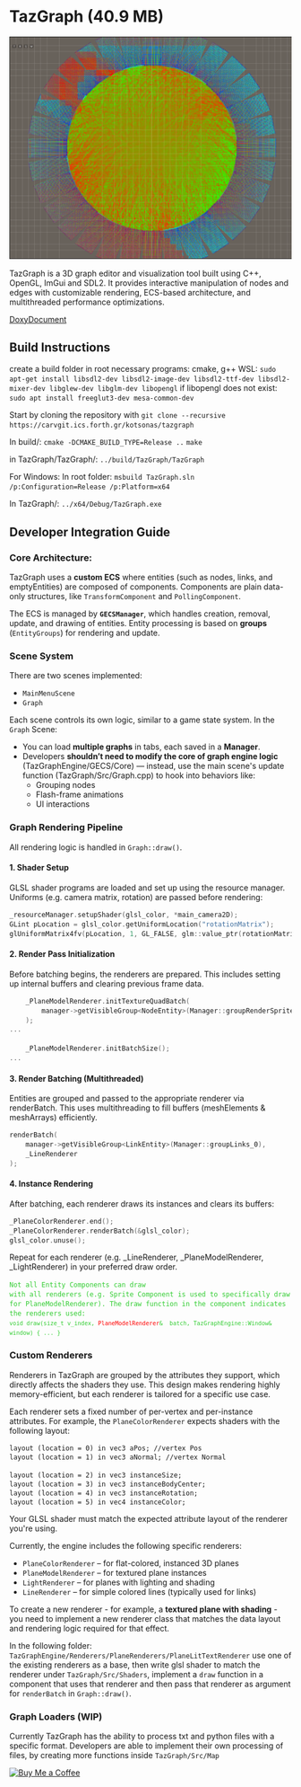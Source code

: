 # TazGraph (40.9 MB)

![Graph Scene Screenshot](TazGraph/assets/Sprites/readme-1.png)

TazGraph is a 3D graph editor and visualization tool built using C++, OpenGL, ImGui and SDL2. It provides interactive manipulation of nodes and edges with customizable rendering, ECS-based architecture, and multithreaded performance optimizations.

[DoxyDocument](https://mujingr.github.io/TazGraph/html/index.html)

## Build Instructions
create a build folder in root
necessary programs: cmake, g++
WSL: 
`sudo apt-get install libsdl2-dev libsdl2-image-dev libsdl2-ttf-dev libsdl2-mixer-dev libglew-dev libglm-dev libopengl`
if libopengl does not exist:
`sudo apt install freeglut3-dev mesa-common-dev`

Start by cloning the repository with
`git clone --recursive https://carvgit.ics.forth.gr/kotsonas/tazgraph`

In build/:
`cmake -DCMAKE_BUILD_TYPE=Release ..`
`make`

in TazGraph/TazGraph/:
`../build/TazGraph/TazGraph`

For Windows:
In root folder:
`msbuild TazGraph.sln /p:Configuration=Release /p:Platform=x64`

In TazGraph/:
`../x64/Debug/TazGraph.exe`

## Developer Integration Guide

### Core Architecture:

TazGraph uses a **custom ECS** where entities (such as nodes, links, and emptyEntities) are composed of components. Components are plain data-only structures, like `TransformComponent` and `PollingComponent`.

The ECS is managed by **`GECSManager`**, which handles creation, removal, update, and drawing of entities. Entity processing is based on **groups** (`EntityGroups`) for rendering and update.

### Scene System

There are two scenes implemented:

- `MainMenuScene`
- `Graph`

Each scene controls its own logic, similar to a game state system. In the `Graph` Scene:
- You can load **multiple graphs** in tabs, each saved in a **Manager**.
- Developers **shouldn’t need to modify the core of graph engine logic** (TazGraphEngine/GECS/Core) — instead, use the main scene's update function (TazGraph/Src/Graph.cpp) to hook into behaviors like:
  - Grouping nodes
  - Flash-frame animations
  - UI interactions

### Graph Rendering Pipeline

All rendering logic is handled in `Graph::draw()`.

#### 1. Shader Setup

GLSL shader programs are loaded and set up using the resource manager. Uniforms (e.g. camera matrix, rotation) are passed before rendering:

```cpp
_resourceManager.setupShader(glsl_color, *main_camera2D);
GLint pLocation = glsl_color.getUniformLocation("rotationMatrix");
glUniformMatrix4fv(pLocation, 1, GL_FALSE, glm::value_ptr(rotationMatrix));
```

#### 2. Render Pass Initialization
Before batching begins, the renderers are prepared. This includes setting up internal buffers and clearing previous frame data.

```cpp
	_PlaneModelRenderer.initTextureQuadBatch(
		manager->getVisibleGroup<NodeEntity>(Manager::groupRenderSprites).size()
	);
...

	_PlaneModelRenderer.initBatchSize();
...
```

#### 3. Render Batching (Multithreaded)

Entities are grouped and passed to the appropriate renderer via renderBatch. This uses multithreading to fill buffers (meshElements & meshArrays) efficiently.

``` cpp
renderBatch(
    manager->getVisibleGroup<LinkEntity>(Manager::groupLinks_0),
    _LineRenderer
);
```

#### 4. Instance Rendering

After batching, each renderer draws its instances and clears its buffers:

``` cpp
_PlaneColorRenderer.end();
_PlaneColorRenderer.renderBatch(&glsl_color);
glsl_color.unuse();
```
Repeat for each renderer (e.g. _LineRenderer, _PlaneModelRenderer, _LightRenderer) in your preferred draw order.

<code style="color : limegreen">Not all Entity Components can draw with all renderers (e.g. Sprite Component is used to specifically draw for PlaneModelRenderer). 
The draw function in the component indicates the renderers used: `void draw(size_t v_index, `<code style="color : red">PlaneModelRenderer</code>`&  batch, TazGraphEngine::Window& window)
	{
	...
	}
`</code>

<!-- [Adding Graph Loaders](#adding-graph-loaders)

[Adding Custom Renderers](#adding-custom-renderers) -->

### Custom Renderers

Renderers in TazGraph are grouped by the attributes they support, which directly affects the shaders they use. This design makes rendering highly memory-efficient, but each renderer is tailored for a specific use case.

Each renderer sets a fixed number of per-vertex and per-instance attributes. For example, the `PlaneColorRenderer` expects shaders with the following layout:

```
layout (location = 0) in vec3 aPos; //vertex Pos
layout (location = 1) in vec3 aNormal; //vertex Normal

layout (location = 2) in vec3 instanceSize;
layout (location = 3) in vec3 instanceBodyCenter;
layout (location = 4) in vec3 instanceRotation;
layout (location = 5) in vec4 instanceColor;
```
Your GLSL shader must match the expected attribute layout of the renderer you're using.

Currently, the engine includes the following specific renderers:
- `PlaneColorRenderer` – for flat-colored, instanced 3D planes
- `PlaneModelRenderer` – for textured plane instances
- `LightRenderer` – for planes with lighting and shading
- `LineRenderer` – for simple colored lines (typically used for links)

To create a new renderer - for example, a **textured plane with shading** - you need to implement a new renderer class that matches the data layout and rendering logic required for that effect.

In the following folder: `TazGraphEngine/Renderers/PlaneRenderers/PlaneLitTextRenderer` use one of the existing renderers as a base, then write glsl shader to match the renderer under `TazGraph/Src/Shaders`, implement a `draw` function in a component that uses that renderer and then pass that renderer as argument for `renderBatch` in `Graph::draw()`.

### Graph Loaders (WIP)

Currently TazGraph has the ability to process txt and python files with a specific format. Developers are able to implement their own processing of files, by creating more functions inside `TazGraph/Src/Map`


[![Buy Me a Coffee](https://img.shields.io/badge/Buy%20Me%20a%20Coffee-support%20me-FFDD00?style=for-the-badge&logo=buy-me-a-coffee)](https://www.buymeacoffee.com/mujingr)
